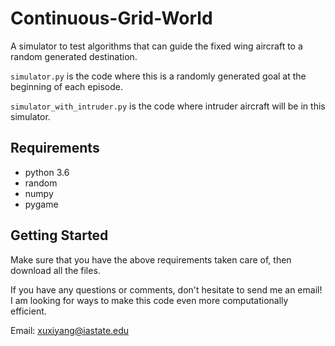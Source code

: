 # Continuous-Grid-World

A simulator to test algorithms that can guide the fixed wing aircraft to a random generated destination.

`simulator.py` is the code where this is a randomly generated goal at the beginning of each episode.

`simulator_with_intruder.py` is the code where intruder aircraft will be in this simulator.

## Requirements

* python 3.6
* random
* numpy
* pygame


## Getting Started

Make sure that you have the above requirements taken care of, then download all the files.




If you have any questions or comments, don't hesitate to send me an email! I am looking for ways to make this code even more computationally efficient. 

Email: xuxiyang@iastate.edu
